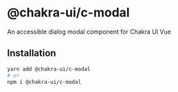 # @chakra-ui/c-modal

An accessible dialog modal component for Chakra UI Vue

## Installation

```sh
yarn add @chakra-ui/c-modal
# or
npm i @chakra-ui/c-modal
```